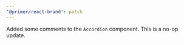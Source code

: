 ```yaml
---
'@primer/react-brand': patch
---
```


Added some comments to the `Accordion` component. This is a no-op update.
